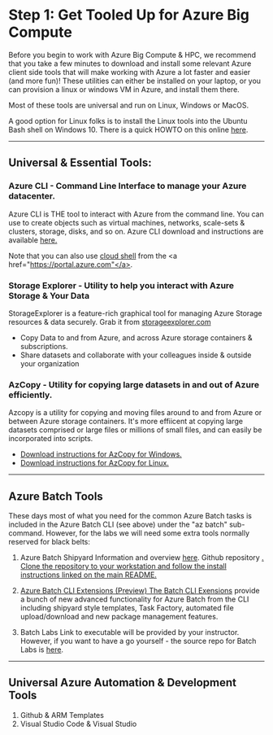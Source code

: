 # Step 1: Get Tooled Up for Azure Big Compute #

Before you begin to work with Azure Big Compute & HPC, we recommend that you take a few minutes to download and install some relevant Azure client side tools that will make working with Azure a lot faster and easier (and more fun)! These utilities can either be installed on your laptop, or you can provision a  linux or windows VM in Azure, and install them there. 

Most of these tools are universal and run on Linux, Windows or MacOS. 

A good option for Linux folks is to install the Linux tools into the Ubuntu Bash shell on Windows 10. There is a quick HOWTO on this online <a href="https://www.windowscentral.com/how-install-bash-shell-command-line-windows-10">here</a>.
***
## Universal & Essential Tools: 

### Azure CLI - Command Line Interface to manage your Azure datacenter. 

Azure CLI is THE tool to interact with Azure from the command line. You can use to create objects such as virtual machines, networks, scale-sets & clusters, storage, disks, and so on. Azure CLI download and instructions are available <a href="https://docs.microsoft.com/en-us/cli/azure/install-azure-cli">here.</a>

Note that you can also use <a href="https://azure.microsoft.com/en-us/features/cloud-shell/">cloud shell</a> from the <a href="https://portal.azure.com"</a>. 

### Storage Explorer - Utility to help you interact with Azure Storage & Your Data

StorageExplorer is a feature-rich graphical tool for managing Azure Storage resources & data securely. Grab it from <a href="http://storageexplorer.com">storageexplorer.com</a>

* Copy Data to and from Azure, and across Azure storage containers & subscriptions. 
* Share datasets and collaborate with your colleagues inside & outside your organization

### AzCopy - Utility for copying large datasets in and out of Azure efficiently. 
Azcopy is a utility for copying and moving files around to and from Azure or between Azure storage containers. It's more effiicent at copying large datasets comprised or large files or millions of small files, and can easily be incorporated into scripts. 

* <a href="https://docs.microsoft.com/en-us/azure/storage/storage-use-azcopy">Download instructions for AzCopy for Windows.</a>
* <a href="https://docs.microsoft.com/en-us/azure/storage/storage-use-azcopy-linux">Download instructions for AzCopy for Linux.</a>

***
## Azure Batch Tools

These days most of what you need for the common Azure Batch tasks is included in the Azure Batch CLI (see above) under the "az batch" sub-command. However, for the labs we will need some extra tools normally reserved for black belts: 

1) Azure Batch Shipyard 
Information and overview <a href="https://azure.github.io/batch-shipyard/">here</a>. Github repository <a href="https://github.com/Azure/batch-shipyard">. Clone the repository to your workstation and follow the install instructions linked on the main README. 

2) Azure Batch CLI Extensions (Preview)
The <a href="https://github.com/Azure/azure-batch-cli-extensions">Batch CLI Exensions</a> provide a bunch of new advanced functionality for Azure Batch from the CLI including shipyard style templates, Task Factory, automated file upload/download and new package management features. 

3) Batch Labs
Link to executable will be provided by your instructor. However, if you want to have a go yourself - the source repo for Batch Labs is <a href="https://github.com/Azure/BatchLabs">here</a>.

***

## Universal Azure Automation & Development Tools
1) Github & ARM Templates
2) Visual Studio Code & Visual Studio
